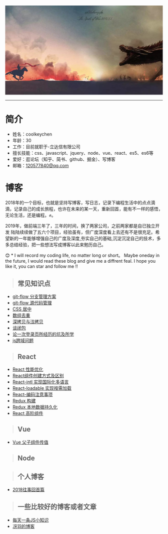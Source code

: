 ![jiben](https://github.com/coolkeychen/blog/blob/master/images/last_knight.jpg)

---
# 简介

- 姓名：coolkeychen
- 年龄：30
- 工作：目前就职于-立达信有限公司
- 擅长技能：css、javascript、jquery、node、vue、react、es5、es6等
- 爱好：逛论坛（知乎、简书、github、掘金）、写博客
- 邮箱：120577840@qq.com

# 博客
 2018年的一个目标，也就是坚持写博客，写日志，记录下编程生活中的点点滴滴，记录自己的成长旅程，也许在未来的某一天，重新回首，能有不一样的感悟，无论生活，还是编程。✊。   

 2019年，做前端三年了，三年的时间，换了两家公司，之前两家都是自已独立开发
陆陆续续做了五六个项目，经验虽有，但广度深度看上去还有不是很充足。希望新的一年能够增强自己的广度及深度,夯实自己的基础,沉淀沉淀自己的技术，多多总结经验，把一些想法写成博客以此来勉历自己。  




😊 * I will record my coding life, no matter long or short。 Maybe oneday in the future, I would read these blog and give me a diffrent feal. I hope you like it, you can star and follow me !!


 >## 常见知识点
 - [git-flow 分支管理方案](https://github.com/coolkeychen/blog/issues/1)
 - [git-flow 源代码管理](https://github.com/coolkeychen/blog/issues/5)
 - [CSS 居中](https://github.com/coolkeychen/blog/issues/2)
 - [数组去重](https://github.com/coolkeychen/blog/issues/4)
 - [深拷贝与㳀拷贝](https://github.com/coolkeychen/blog/issues/7)
 - [谈闭包](https://github.com/coolkeychen/blog/issues/11)
 - [论一次登录页所经历的坑及所学](https://github.com/coolkeychen/blog/issues/9)
 - [js跨域问题](https://github.com/coolkeychen/blog/issues/12)
 

>## React
- [React 性能优化](https://github.com/coolkeychen/blog/issues/3)
- [React组件创建方式及区别](https://github.com/coolkeychen/blog/issues/8)
- [React-intl 实现国际化多语言](https://github.com/coolkeychen/blog/issues/10)
- [React-loadable 实现按需加载](https://github.com/coolkeychen/blog/issues/12)
- [React-编码注意事项](https://github.com/coolkeychen/blog/issues/12)
- [Redux 构建](https://github.com/coolkeychen/blog/issues/12)
- [Redux 本地数据持久化](https://github.com/coolkeychen/blog/issues/12)
- [React 高阶组件](https://github.com/coolkeychen/blog/issues/12)


>## Vue
- [Vue 父子组件传值](https://github.com/coolkeychen/blog/issues/)

>## Node

 >## 个人博客
- [2018往事回首篇](https://github.com/coolkeychen/blog/issues/6)

 >## 一些比较好的博客或者文章
- [每天一条JS小知识](https://cnodejs.org/topic/56a050ac8392272262331d62)
- [冴羽的博客](https://github.com/mqyqingfeng/Blog/blob/master/README.md)

